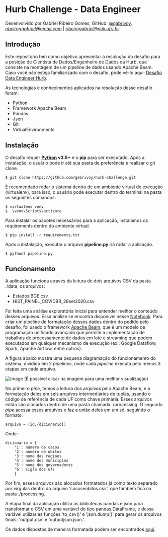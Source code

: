 # Hurb Challenge - Data Engineer

Desenvolvido por Gabriel Ribeiro Gomes, GitHub: [@gabrivoy](https://github.com/gabrivoy). *ribeiroggabriel@gmail.com* | *ribeirogabriel@poli.ufrj.br*.

## Introdução

Este repositório tem como objetivo apresentar a resolução do desafio para a posição de Cientista de Dados/Engenheiro de Dados da Hurb, que consiste na montagem de um pipeline de dados usando Apache Beam. Caso você não esteja familiarizado com o desafio, pode vê-lo aqui: [Desafio Data Engineer Hurb](https://github.com/gabrivoy/hurb-challenge/blob/main/Desafio%20Apache%20Beam%20-%20Data%20Engineer.pdf).

As tecnologias e conhecimentos aplicados na resolução desse desafio foram:
* Python
* Framework Apache Beam 
* Pandas
* Json
* Git
* VirtualEnvironments

## Instalação

O desafio requer [**Python**](https://www.python.org/) **v3.5+** e o **pip** para ser executado. Após a instalação, o usuário pode ir até sua pasta de preferência e realizar o git clone.

```
$ git clone https://github.com/gabrivoy/hurb-challenge.git
```

É recomendado rodar o sistema dentro de um ambiente virtual de execução (virtualenv), para isso, o usuário pode executar dentro do terminal na pasta os seguintes comandos:

```
$ virtualenv venv
$ .\venv\Scripts\activate
```

Para instalar os pacotes necessários para a aplicação, instalamos os requirements dentro do ambiente virtual.

```
$ pip install -r requirements.txt
```

Após a instalação, executar o arquivo **pipeline.py** irá rodar a aplicação.

```
$ python3 pipeline.py
```

## Funcionamento

A aplicação funciona através da leitura de dois arquivos CSV da pasta ./data, os arquivos:

* EstadosIBGE.csv
* HIST_PAINEL_COVIDBR_28set2020.csv

Foi feita uma análise exploratória inicial para entender melhor o conteúdo desses arquivos. Essa análise se encontra disponível nesse [Notebook](https://github.com/gabrivoy/hurb-challenge/blob/main/exploratory-analysis.ipynb). Para criar um pipeline de formatação desses dados dentro do pedido pelo desafio, foi usado o framework [Apache Beam](https://beam.apache.org/), que é um modelo de programação unificado avançado que permite a implementação de trabalhos de processamento de dados em lote e streaming que podem executados em qualquer mecanismo de execução (ex.: Google Dataflow, Spark, Apache Airflow, entre outros).

A figura abaixo mostra uma pequena diagramação do funcionamento do sistema, dividido em 2 *pipelines*, onde cada *pipeline* executa pelo menos 3 etapas em cada arquivo.

![image](https://drive.google.com/uc?export=view&id=1aAL2EQaywNHdm-q2NIzt9J_7JANjpqkF)
(É possível clicar na imagem para uma melhor visualização)

No primeiro *pipe*, temos a leitura dos arquivos pelo Apache Beam, e a formatação deles em seis arquivos intermediários de tuplas, usando o código de referência de cada UF como chave primária. Esses arquivos então são alocados dentro de uma pasta chamada ./processing. O segundo *pipe* acessa esses arquivos e faz a união deles em um só, seguindo o formato:

```
arquivo = (id,{dicionario})
```

Onde:
```
dicionario = {
    '1': número de casos
    '2': número de obitos
    '3': nome das regioes
    '4': nome dos municipios
    '5': nome dos governadores
    '6': sigla dos ufs
    }
```

Por fim, esses arquivos são alocados formatados já como texto separado por vírgulas dentro do arquivo 'casoseobitos.csv', que também fica na pasta ./processing.

A etapa final da aplicação utiliza as bibliotecas pandas e json para transformar o CSV em uma variável do tipo pandas.DataFrame, e dessa variável utilizar as funções 'to_csv()' e 'json.dump()' para gerar os arquivos finais: 'output.csv' e 'outputjson.json.'.

Os dados dispostos de maneira formatada podem ser encontrados [aqui](https://github.com/gabrivoy/hurb-challenge/blob/main/output.csv).
